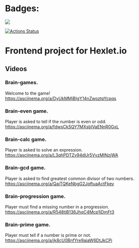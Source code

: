 # Badges:
<a href="https://codeclimate.com/github/codeclimate/codeclimate/maintainability"><img src="https://api.codeclimate.com/v1/badges/a99a88d28ad37a79dbf6/maintainability" /></a>

[![Actions Status](https://github.com/notimetoanalyse/frontend-project-lvl1/workflows/Node.js%20CI/badge.svg)](https://github.com/notimetoanalyse/frontend-project-lvl1/actions?query=workflow%3A"Node.js+CI")

# Frontend project for Hexlet.io

## Videos

### Brain-games. 
Welcome to the game!
https://asciinema.org/a/DyUkMMjBIgY14nZwoztpYcpqs

### Brain-even game. 
Player is asked to tell if the number is even or odd.
https://asciinema.org/a/fdwsCkSQY7MXsblVaENnR0GxL

### Brain-calc game. 
Player is asked to solve an expression.
https://asciinema.org/a/L3qhPDTZv94dUr5VvzMINzjWA

### Brain-gcd game. 
Player is asked to find greatest common divisor of two numbers.
https://asciinema.org/a/QaiTQKeNbgG2JqftuaActFkey

### Brain-progression game. 
Player must find a missing number in a progression.
https://asciinema.org/a/R548tiB136JhqC4Mcp1iDmFt3

### Brain-prime game. 
Player must tell if a number is prime or not.
https://asciinema.org/a/jk8cU0BnfYre9aiaW6DtJkCPi
